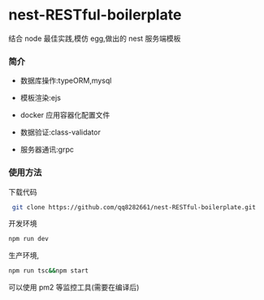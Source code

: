 # nest-RESTful-boilerplate

结合 node 最佳实践,模仿 egg,做出的 nest 服务端模板

### 简介

- 数据库操作:typeORM,mysql

- 模板渲染:ejs

- docker 应用容器化配置文件

- 数据验证:class-validator

- 服务器通讯:grpc

### 使用方法

下载代码

```bash
 git clone https://github.com/qq8282661/nest-RESTful-boilerplate.git
```

开发环境

```bash
npm run dev
```

生产环境,

```bash
npm run tsc&&npm start
```

可以使用 pm2 等监控工具(需要在编译后)
